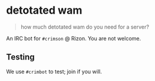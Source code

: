 # detotated wam
> how much detotated wam do you need for a server?

An IRC bot for `#crimson` @ Rizon. You are not welcome.

## Testing

We use `#crimbot` to test; join if you will.
